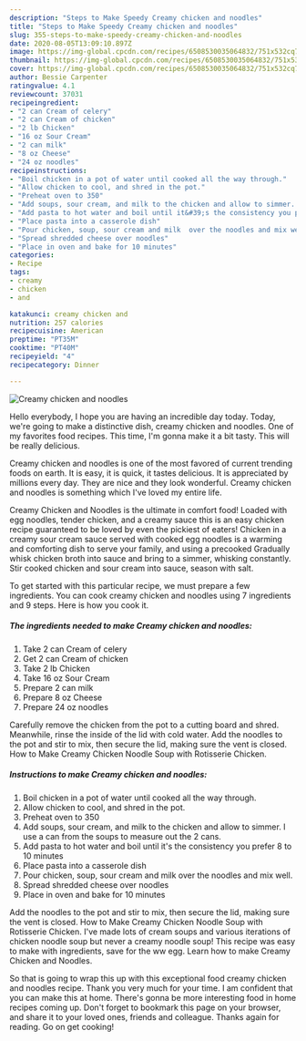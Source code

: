 ```yaml
---
description: "Steps to Make Speedy Creamy chicken and noodles"
title: "Steps to Make Speedy Creamy chicken and noodles"
slug: 355-steps-to-make-speedy-creamy-chicken-and-noodles
date: 2020-08-05T13:09:10.897Z
image: https://img-global.cpcdn.com/recipes/6508530035064832/751x532cq70/creamy-chicken-and-noodles-recipe-main-photo.jpg
thumbnail: https://img-global.cpcdn.com/recipes/6508530035064832/751x532cq70/creamy-chicken-and-noodles-recipe-main-photo.jpg
cover: https://img-global.cpcdn.com/recipes/6508530035064832/751x532cq70/creamy-chicken-and-noodles-recipe-main-photo.jpg
author: Bessie Carpenter
ratingvalue: 4.1
reviewcount: 37031
recipeingredient:
- "2 can Cream of celery"
- "2 can Cream of chicken"
- "2 lb Chicken"
- "16 oz Sour Cream"
- "2 can milk"
- "8 oz Cheese"
- "24 oz noodles"
recipeinstructions:
- "Boil chicken in a pot of water until cooked all the way through."
- "Allow chicken to cool, and shred in the pot."
- "Preheat oven to 350"
- "Add soups, sour cream, and milk to the chicken and allow to simmer. I use a can from the soups to measure out the 2 cans."
- "Add pasta to hot water and boil until it&#39;s the consistency you prefer 8 to 10 minutes"
- "Place pasta into a casserole dish"
- "Pour chicken, soup, sour cream and milk  over the noodles and mix well."
- "Spread shredded cheese over noodles"
- "Place in oven and bake for 10 minutes"
categories:
- Recipe
tags:
- creamy
- chicken
- and

katakunci: creamy chicken and 
nutrition: 257 calories
recipecuisine: American
preptime: "PT35M"
cooktime: "PT40M"
recipeyield: "4"
recipecategory: Dinner

---
```



![Creamy chicken and noodles](https://img-global.cpcdn.com/recipes/6508530035064832/751x532cq70/creamy-chicken-and-noodles-recipe-main-photo.jpg)

Hello everybody, I hope you are having an incredible day today. Today, we're going to make a distinctive dish, creamy chicken and noodles. One of my favorites food recipes. This time, I'm gonna make it a bit tasty. This will be really delicious.

Creamy chicken and noodles is one of the most favored of current trending foods on earth. It is easy, it is quick, it tastes delicious. It is appreciated by millions every day. They are nice and they look wonderful. Creamy chicken and noodles is something which I've loved my entire life.

Creamy Chicken and Noodles is the ultimate in comfort food! Loaded with egg noodles, tender chicken, and a creamy sauce this is an easy chicken recipe guaranteed to be loved by even the pickiest of eaters! Chicken in a creamy sour cream sauce served with cooked egg noodles is a warming and comforting dish to serve your family, and using a precooked Gradually whisk chicken broth into sauce and bring to a simmer, whisking constantly. Stir cooked chicken and sour cream into sauce, season with salt.


To get started with this particular recipe, we must prepare a few ingredients. You can cook creamy chicken and noodles using 7 ingredients and 9 steps. Here is how you cook it.

<!--inarticleads1-->

##### The ingredients needed to make Creamy chicken and noodles:

1. Take 2 can Cream of celery
1. Get 2 can Cream of chicken
1. Take 2 lb Chicken
1. Take 16 oz Sour Cream
1. Prepare 2 can milk
1. Prepare 8 oz Cheese
1. Prepare 24 oz noodles


Carefully remove the chicken from the pot to a cutting board and shred. Meanwhile, rinse the inside of the lid with cold water. Add the noodles to the pot and stir to mix, then secure the lid, making sure the vent is closed. How to Make Creamy Chicken Noodle Soup with Rotisserie Chicken. 

<!--inarticleads2-->

##### Instructions to make Creamy chicken and noodles:

1. Boil chicken in a pot of water until cooked all the way through.
1. Allow chicken to cool, and shred in the pot.
1. Preheat oven to 350
1. Add soups, sour cream, and milk to the chicken and allow to simmer. I use a can from the soups to measure out the 2 cans.
1. Add pasta to hot water and boil until it&#39;s the consistency you prefer 8 to 10 minutes
1. Place pasta into a casserole dish
1. Pour chicken, soup, sour cream and milk  over the noodles and mix well.
1. Spread shredded cheese over noodles
1. Place in oven and bake for 10 minutes


Add the noodles to the pot and stir to mix, then secure the lid, making sure the vent is closed. How to Make Creamy Chicken Noodle Soup with Rotisserie Chicken. I&#39;ve made lots of cream soups and various iterations of chicken noodle soup but never a creamy noodle soup! This recipe was easy to make with ingredients, save for the ww egg. Learn how to make Creamy Chicken and Noodles. 

So that is going to wrap this up with this exceptional food creamy chicken and noodles recipe. Thank you very much for your time. I am confident that you can make this at home. There's gonna be more interesting food in home recipes coming up. Don't forget to bookmark this page on your browser, and share it to your loved ones, friends and colleague. Thanks again for reading. Go on get cooking!
